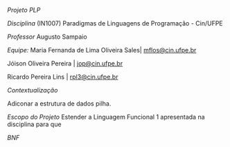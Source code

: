 *Projeto PLP*


*Disciplina*
(IN1007) Paradigmas de Linguagens de Programação - Cin/UFPE

*Professor*
Augusto Sampaio

*Equipe:*
Maria Fernanda de Lima Oliveira Sales| mflos@cin.ufpe.br

Jóison Oliveira Pereira | jop@cin.ufpe.br

Ricardo Pereira Lins | rpl3@cin.ufpe.br

*Contextualização*

Adiconar a estrutura de dados pilha.

*Escopo do Projeto*
Estender a Linguagem Funcional 1 apresentada na disciplina para que


*BNF*
